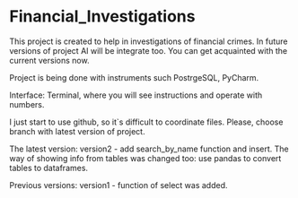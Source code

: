 # Financial_Investigations
This project is created to help in investigations of financial crimes. 
In future versions of project AI will be integrate too. You can get acquainted with the current versions now.

Project is being done with instruments such PostrgeSQL, PyCharm.

Interface:
Terminal, where you will see instructions and operate with numbers.


I just start to use github, so it`s difficult to coordinate files. Please, choose branch with latest version of project.

The latest version: version2 - add search_by_name function and insert. The way of showing info from tables was changed too: use pandas to convert tables to dataframes.

Previous versions:
version1 - function of select was added.

